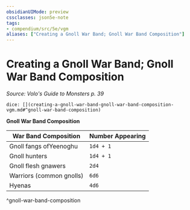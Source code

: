 ```yaml
---
obsidianUIMode: preview
cssclasses: json5e-note
tags:
- compendium/src/5e/vgm
aliases: ["Creating a Gnoll War Band; Gnoll War Band Composition"]
---
```

# Creating a Gnoll War Band; Gnoll War Band Composition
*Source: Volo's Guide to Monsters p. 39* 

`dice: [](creating-a-gnoll-war-band-gnoll-war-band-composition-vgm.md#^gnoll-war-band-composition)`

**Gnoll War Band Composition**

| War Band Composition | Number Appearing |
|----------------------|------------------|
| Gnoll fangs ofYeenoghu | `1d4 + 1` |
| Gnoll hunters | `1d4 + 1` |
| Gnoll flesh gnawers | `2d4` |
| Warriors (common gnolls) | `6d6` |
| Hyenas | `4d6` |
^gnoll-war-band-composition